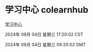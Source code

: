 # 学习中心 colearnhub
[学习中心](http://219.139.196.164:56308/colearnhub/)

2024年 09月 04日 星期三 17:20:02 CST

2024年 09月 04日 星期三 09:20:02 GMT
